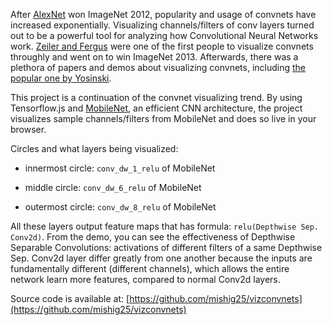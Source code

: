 After [AlexNet](https://papers.nips.cc/paper/4824-imagenet-classification-with-deep-convolutional-neural-networks.pdf) won ImageNet 2012, popularity and usage of convnets have increased exponentially.
Visualizing channels/filters of conv layers turned out to be a powerful tool for analyzing how Convolutional Neural Networks work. [Zeiler and Fergus](https://arxiv.org/pdf/1311.2901.pdf) were one of the first people to visualize convnets throughly and went on to win ImageNet 2013.
Afterwards, there was a plethora of papers and demos about visualizing convnets, including [the popular one by Yosinski](http://yosinski.com/deepvis).

This project is a continuation of the convnet visualizing trend. By using Tensorflow.js and [MobileNet](https://arxiv.org/abs/1704.04861), an efficient CNN architecture, the project visualizes sample channels/filters from MobileNet and does so live in your browser.

Circles and what layers being visualized:

* innermost circle: `conv_dw_1_relu` of MobileNet

* middle circle: `conv_dw_6_relu` of MobileNet

* outermost circle: `conv_dw_8_relu` of MobileNet

All these layers output feature maps that has formula: `relu(Depthwise Sep. Conv2d)`. From the demo, you can see the effectiveness of Depthwise Separable Convolutions: activations of different filters of a same Depthwise Sep. Conv2d layer differ greatly from one another because the inputs are fundamentally different (different channels), which allows the entire network learn more features, compared to normal Conv2d layers.

Source code is available at: [https://github.com/mishig25/vizconvnets](https://github.com/mishig25/vizconvnets)
